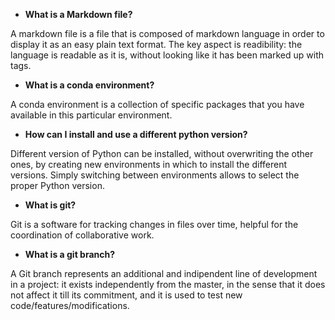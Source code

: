 * **What is a Markdown file?**

A markdown file is a file that is composed of markdown language in order to display it as an easy plain text format. 
The key aspect is readibility: the language is readable as it is, without looking like it has been marked up with tags.

* **What is a conda environment?**

A conda environment is a collection of  specific packages that you have available in this particular environment.

* **How can I install and use a different python version?**

Different version of Python can be installed, without overwriting the other ones, by creating new environments in which to install the different versions. Simply switching between environments allows to select the proper Python version.

* **What is git?**

Git is a software for tracking changes in files over time, helpful for the coordination of collaborative work.

* **What is a git branch?**

 A Git branch represents an additional and indipendent line of development in a project: it exists independently from the master, in the sense that it does not affect it till its commitment, and it is used to test new code/features/modifications.

